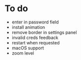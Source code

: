 # To do

- enter in password field
- install animation
- remove border in settings panel
- invalid creds feedback
- restart when requested
- macOS support
- zoom level
